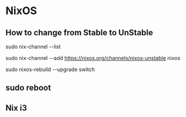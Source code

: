 # NixOS

## How to change from Stable to UnStable
sudo nix-channel --list

sudo nix-channel --add https://nixos.org/channels/nixos-unstable nixos

sudo nixos-rebuild --upgrade switch

sudo reboot
---
## Nix i3
